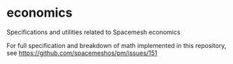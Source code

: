 # economics
Specifications and utilities related to Spacemesh economics

For full specification and breakdown of math implemented in this repository, see https://github.com/spacemeshos/pm/issues/151
